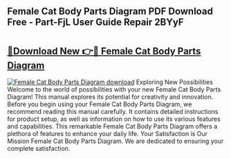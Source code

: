 ## Female Cat Body Parts Diagram PDF Download Free - Part-FjL User Guide Repair 2BYyF

# <h2><a href="http://dfu8737.blite.top/?on=Female+Cat+Body+Parts+Diagram">🔗Download New 👉🔴 Female Cat Body Parts Diagram</a></h2>

[![Female Cat Body Parts Diagram download](https://i.imgur.com/lujVjoI.png)](http://dfu8737.blite.top/?on=Female+Cat+Body+Parts+Diagram)
Exploring New Possibilities Welcome to the world of possibilities with your new Female Cat Body Parts Diagram! This manual explores its potential for creativity and innovation. Before you begin using your Female Cat Body Parts Diagram, we recommend reading this manual carefully. It contains detailed instructions for product setup, as well as information on how to use its various features and capabilities. This remarkable Female Cat Body Parts Diagram offers a plethora of features to enhance your daily life. Your Satisfaction is Our Mission Female Cat Body Parts Diagram. We are dedicated to ensuring your complete satisfaction.
